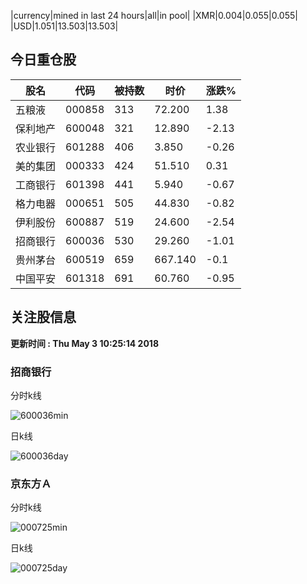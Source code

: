 |currency|mined in last 24 hours|all|in pool|
|XMR|0.004|0.055|0.055|
|USD|1.051|13.503|13.503|

## 今日重仓股 

|股名|代码|被持数|时价|涨跌%|
|---|---|---|---|---|
|五粮液|000858|313|72.200|1.38|
|保利地产|600048|321|12.890|-2.13|
|农业银行|601288|406|3.850|-0.26|
|美的集团|000333|424|51.510|0.31|
|工商银行|601398|441|5.940|-0.67|
|格力电器|000651|505|44.830|-0.82|
|伊利股份|600887|519|24.600|-2.54|
|招商银行|600036|530|29.260|-1.01|
|贵州茅台|600519|659|667.140|-0.1|
|中国平安|601318|691|60.760|-0.95|

## 关注股信息
**更新时间 : Thu May  3 10:25:14 2018**
### 招商银行 
分时k线

![600036min](http://image.sinajs.cn/newchart/min/n/sh600036.gif)

日k线

![600036day](http://image.sinajs.cn/newchart/daily/n/sh600036.gif)

### 京东方Ａ 
分时k线

![000725min](http://image.sinajs.cn/newchart/min/n/sz000725.gif)

日k线

![000725day](http://image.sinajs.cn/newchart/daily/n/sz000725.gif)
